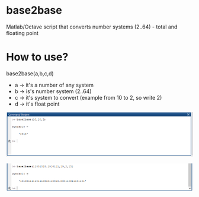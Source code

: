 # base2base
Matlab/Octave script that converts number systems (2..64) - total and floating point

# How to use?

base2base(a,b,c,d)
- a -> it's a number of any system
- b -> is's number system (2..64)
- c -> it's system to convert (example from 10 to 2, so write 2)
- d -> it's float point

![How To Img](https://github.com/fe-li/base2base/blob/master/1.png)

![How To Img](https://github.com/fe-li/base2base/blob/master/2.png)
